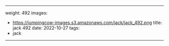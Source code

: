 
---
weight: 492
images:
- https://jumpingcow-images.s3.amazonaws.com/jack/jack_492.png
title: jack 492
date: 2022-10-27
tags:
- jack
---
